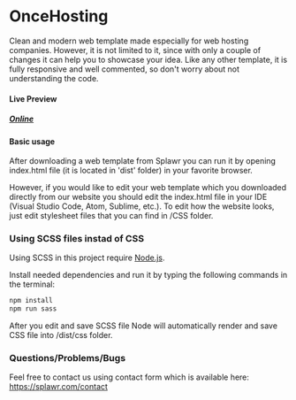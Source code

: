 # OnceHosting

Clean and modern web template made especially for web hosting companies. However, it is not limited to it, since with only a couple of changes it can help you to showcase your idea. Like any other template, it is fully responsive and well commented, so don't worry about not understanding the code.

#### Live Preview

##### [Online](https://splawr.com/webtemplates/oncehosting)

#### Basic usage

After downloading a web template from Splawr you can run it by opening index.html file (it is located in 'dist' folder) in your favorite browser.

However, if you would like to edit your web template which you downloaded directly from our website you should edit the index.html file in your IDE (Visual Studio Code, Atom, Sublime, etc.). To edit how the website looks, just edit stylesheet files that you can find in /CSS folder.

### Using SCSS files instad of CSS

Using SCSS in this project require [Node.js](https://nodejs.org/).

Install needed dependencies and run it by typing the following commands in the terminal:

```sh
npm install
npm run sass
```

After you edit and save SCSS file Node will automatically render and save CSS file into /dist/css folder.

### Questions/Problems/Bugs

Feel free to contact us using contact form which is available here: https://splawr.com/contact
